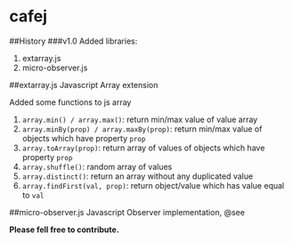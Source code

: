 cafej
========

##History
###v1.0
Added libraries:

1. extarray.js
2. micro-observer.js


##extarray.js
Javascript Array extension

Added some functions to js array

1. `array.min() / array.max()`: return min/max value of value array
2. `array.minBy(prop) / array.maxBy(prop)`: return min/max value of objects which have property `prop`
3. `array.toArray(prop)`: return array of values of objects which have property `prop`
4. `array.shuffle()`: random array of values
5. `array.distinct()`: return an array without any duplicated value
6. `array.findFirst(val, prop)`: return object/value which has value equal to `val`

##micro-observer.js
Javascript Observer implementation, @see

**Please fell free to contribute.**